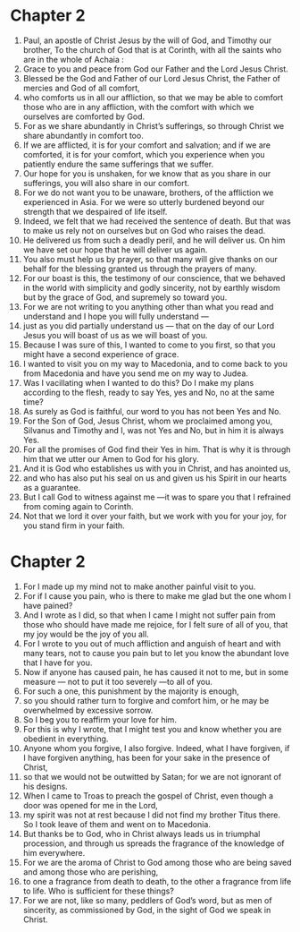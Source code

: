 # Chapter 2

1. Paul, an apostle of Christ Jesus by the will of God, and Timothy our brother, To the church of God that is at Corinth, with all the saints who are in the whole of Achaia :
2. Grace to you and peace from God our Father and the Lord Jesus Christ.
3. Blessed be the God and Father of our Lord Jesus Christ, the Father of mercies and God of all comfort,
4. who comforts us in all our affliction, so that we may be able to comfort those who are in any affliction, with the comfort with which we ourselves are comforted by God.
5. For as we share abundantly in Christ’s sufferings, so through Christ we share abundantly in comfort too.
6. If we are afflicted, it is for your comfort and salvation; and if we are comforted, it is for your comfort, which you experience when you patiently endure the same sufferings that we suffer.
7. Our hope for you is unshaken, for we know that as you share in our sufferings, you will also share in our comfort.
8. For we do not want you to be unaware, brothers, of the affliction we experienced in Asia. For we were so utterly burdened beyond our strength that we despaired of life itself.
9. Indeed, we felt that we had received the sentence of death. But that was to make us rely not on ourselves but on God who raises the dead.
10. He delivered us from such a deadly peril, and he will deliver us. On him we have set our hope that he will deliver us again.
11. You also must help us by prayer, so that many will give thanks on our behalf for the blessing granted us through the prayers of many.
12. For our boast is this, the testimony of our conscience, that we behaved in the world with simplicity and godly sincerity, not by earthly wisdom but by the grace of God, and supremely so toward you.
13. For we are not writing to you anything other than what you read and understand and I hope you will fully understand —
14. just as you did partially understand us — that on the day of our Lord Jesus you will boast of us as we will boast of you.
15. Because I was sure of this, I wanted to come to you first, so that you might have a second experience of grace.
16. I wanted to visit you on my way to Macedonia, and to come back to you from Macedonia and have you send me on my way to Judea.
17. Was I vacillating when I wanted to do this? Do I make my plans according to the flesh, ready to say Yes, yes and No, no at the same time?
18. As surely as God is faithful, our word to you has not been Yes and No.
19. For the Son of God, Jesus Christ, whom we proclaimed among you, Silvanus and Timothy and I, was not Yes and No, but in him it is always Yes.
20. For all the promises of God find their Yes in him. That is why it is through him that we utter our Amen to God for his glory.
21. And it is God who establishes us with you in Christ, and has anointed us,
22. and who has also put his seal on us and given us his Spirit in our hearts as a guarantee.
23. But I call God to witness against me —it was to spare you that I refrained from coming again to Corinth.
24. Not that we lord it over your faith, but we work with you for your joy, for you stand firm in your faith.

# Chapter 2

1. For I made up my mind not to make another painful visit to you.
2. For if I cause you pain, who is there to make me glad but the one whom I have pained?
3. And I wrote as I did, so that when I came I might not suffer pain from those who should have made me rejoice, for I felt sure of all of you, that my joy would be the joy of you all.
4. For I wrote to you out of much affliction and anguish of heart and with many tears, not to cause you pain but to let you know the abundant love that I have for you.
5. Now if anyone has caused pain, he has caused it not to me, but in some measure — not to put it too severely —to all of you.
6. For such a one, this punishment by the majority is enough,
7. so you should rather turn to forgive and comfort him, or he may be overwhelmed by excessive sorrow.
8. So I beg you to reaffirm your love for him.
9. For this is why I wrote, that I might test you and know whether you are obedient in everything.
10. Anyone whom you forgive, I also forgive. Indeed, what I have forgiven, if I have forgiven anything, has been for your sake in the presence of Christ,
11. so that we would not be outwitted by Satan; for we are not ignorant of his designs.
12. When I came to Troas to preach the gospel of Christ, even though a door was opened for me in the Lord,
13. my spirit was not at rest because I did not find my brother Titus there. So I took leave of them and went on to Macedonia.
14. But thanks be to God, who in Christ always leads us in triumphal procession, and through us spreads the fragrance of the knowledge of him everywhere.
15. For we are the aroma of Christ to God among those who are being saved and among those who are perishing,
16. to one a fragrance from death to death, to the other a fragrance from life to life. Who is sufficient for these things?
17. For we are not, like so many, peddlers of God’s word, but as men of sincerity, as commissioned by God, in the sight of God we speak in Christ.

